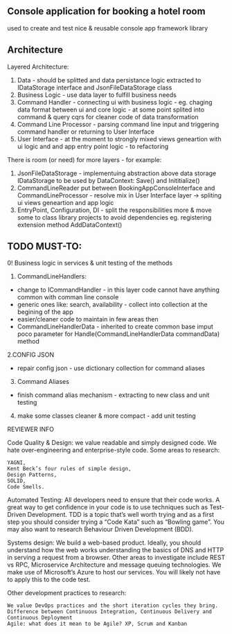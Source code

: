 ﻿Console application for booking a hotel room
--------------------------------------------

used to create and test nice & reusable console app framework library


Architecture
------------

Layered Architecture:
1. Data - should be splitted and data persistance logic extracted to IDataStorage interface and JsonFileDataStorage class
2. Business Logic - use data layer to fulfill business needs
3. Command Handler - connecting ui with business logic - eg. chaging data format between ui and core logic - at some point splited into command & query cqrs for cleaner code of data transformation
4. Command Line Processor - parsing command line input and triggering command handler or returning to User Interface
5. User Interface - at the moment to strongly mixed views geneartion with ui logic and and app entry point logic - to refactoring

There is room (or need) for more layers - for example:
1. JsonFileDataStorage - implementuing abstraction above data storage IDataStorage to be used by DataContext: Save() and Inititialize()
2. CommandLineReader put between BookingAppConsoleInterface and CommandLineProcessor - resolve mix in User Interface layer -> spliting ui views geneartion and app logic
3. EntryPoint, Configuration, DI - split the responsibilities more & move some to class library projects to avoid dependencies eg. registering extension method AddDataContext()



TODO MUST-TO:
-------------

0! Business logic in services & unit testing of the methods

1. CommandLineHandlers:
- change to ICommandHandler - in this layer code cannot have anything common with comman line console
- generic ones like: search, availability - collect into collection at the begining of the app
- easier/cleaner code to maintain in few areas then
- CommandLineHandlerData - inherited to create common base imput poco parameter for Handle(CommandLineHandlerData commandData) method

2.CONFIG JSON
- repair config json - use dictionary collection for command aliases

3. Command Aliases
- finish command alias mechanism - extracting to new class and unit testing

4. make some classes cleaner & more compact - add unit testing











REVIEWER INFO

Code Quality & Design: we value readable and simply designed code. We hate over-engineering and enterprise-style code. Some areas to research:

    YAGNI,
    Kent Beck’s four rules of simple design,
    Design Patterns,
    SOLID,
    Code Smells.

Automated Testing: 
All developers need to ensure that their code works. 
A great way to get confidence in your code is to use techniques such as Test-Driven Development. 
TDD is a topic that’s well worth trying and as a first step you should consider trying a “Code Kata” such as “Bowling game”. 
You may also want to research Behaviour Driven Development (BDD).

Systems design: 
We build a web-based product. Ideally, you should understand how the web works understanding the basics of DNS and HTTP in serving a request from a browser. 
Other areas to investigate include REST vs RPC, Microservice Architecture and message queuing technologies. We make use of Microsoft’s Azure to host our services. 
You will likely not have to apply this to the code test.

Other development practices to research:

    We value DevOps practices and the short iteration cycles they bring.
    Difference between Continuous Integration, Continuous Delivery and Continuous Deployment
    Agile: what does it mean to be Agile? XP, Scrum and Kanban